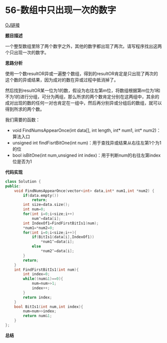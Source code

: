 # 56-数组中只出现一次的数字

[OJ链接](https://www.nowcoder.com/practice/e02fdb54d7524710a7d664d082bb7811?tpId=13&tqId=11193&tPage=2&rp=1&ru=%2Fta%2Fcoding-interviews&qru=%2Fta%2Fcoding-interviews%2Fquestion-ranking)

**题目描述**

一个整型数组里除了两个数字之外，其他的数字都出现了两次。请写程序找出这两个只出现一次的数字。

**思路分析**

使用一个数resultOR异或一遍整个数组，得到的resultOR肯定是只出现了两次的这个数的异或结果，因为成对的数在异或过程中抵消掉了。

然后找到resultOR某一位为1的数，假设为右往左第m位，将数组根据第m位为1和不为1的进行分组，可分为两组，那么所求的两个数肯定分别在这两组中，其余的成对出现的数的任何一对也肯定在一组中，然后再分别异或分组后的数组，就可以得到所求的两个数。

我们需要的函数：
* void FindNumsAppearOnce(int data[], int length, int* num1, int* num2)：算法入口
* unsigned int findFisrtBitOne(int num)：用于查找异或结果从右往左第1个为1的位
* bool isBitOne(int num,unsigned int index)：用于判断num的右往左第index位是否为1

**代码实现**

```c++
class Solution {
public:
    void FindNumsAppearOnce(vector<int> data,int* num1,int *num2) {
        if(data.empty())
            return;
        int size=data.size();
        int num=0;
        for(int i=0;i<size;i++)
            num^=data[i];
        int IndexOf1=FindFirstBitIs1(num);
        *num1=*num2=0;
        for(int i=0;i<size;i++){
            if(BitIs1(data[i],IndexOf1))
                *num1^=data[i];
            else
                *num2^=data[i];
        }
        return;
    }
    int FindFirstBitIs1(int num){
        int index=0;
        while((num&1)==0){
            num=num>>1;
            index++;
        }
        return index;
    }
    bool BitIs1(int num,int index){
        num=num>>index;
        return num&1;
    }
};
```

**总结**



